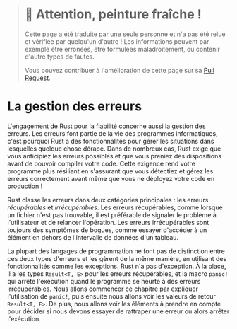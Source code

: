 > # 🚧 Attention, peinture fraîche !
>
> Cette page a été traduite par une seule personne et n'a pas été relue et
> vérifiée par quelqu'un d'autre ! Les informations peuvent par exemple être
> erronées, être formulées maladroitement, ou contenir d'autre types de fautes.
>
> Vous pouvez contribuer à l'amélioration de cette page sur sa
> [Pull Request](https://github.com/Jimskapt/rust-book-fr/pull/91).

<!--
# Error Handling
-->

# La gestion des erreurs

<!--
Rust’s commitment to reliability extends to error handling. Errors are a fact
of life in software, so Rust has a number of features for handling situations
in which something goes wrong. In many cases, Rust requires you to acknowledge
the possibility of an error and take some action before your code will compile.
This requirement makes your program more robust by ensuring that you’ll
discover errors and handle them appropriately before you’ve deployed your code
to production!
-->

L'engagement de Rust pour la fiabilité concerne aussi la gestion des erreurs.
Les erreurs font partie de la vie des programmes informatiques, c'est pourquoi
Rust a des fonctionnalités pour gérer les situations dans lesquelles quelque
chose dérape. Dans de nombreux cas, Rust exige que vous anticipiez les erreurs
possibles et que vous preniez des dispositions avant de pouvoir compiler votre
code. Cette exigence rend votre programme plus résiliant en s'assurant que vous
détectiez et gérez les erreurs correctement avant même que vous ne déployez
votre code en production !

<!--
Rust groups errors into two major categories: *recoverable* and *unrecoverable*
errors. For a recoverable error, such as a file not found error, it’s
reasonable to report the problem to the user and retry the operation.
Unrecoverable errors are always symptoms of bugs, like trying to access a
location beyond the end of an array.
-->

Rust classe les erreurs dans deux catégories principales : les erreurs
*récupérables* et *irrécupérables*. Les erreurs récupérables, comme lorsque un
fichier n'est pas trouvable, il est préférable de signaler le problème à
l'utilisateur et de relancer l'opération. Les erreurs irrécupérables sont
toujours des symptômes de bogues, comme essayer d'accéder à un élément en dehors
de l'intervalle de données d'un tableau.

<!--
Most languages don’t distinguish between these two kinds of errors and handle
both in the same way, using mechanisms such as exceptions. Rust doesn’t have
exceptions. Instead, it has the type `Result<T, E>` for recoverable errors and
the `panic!` macro that stops execution when the program encounters an
unrecoverable error. This chapter covers calling `panic!` first and then talks
about returning `Result<T, E>` values. Additionally, we’ll explore
considerations when deciding whether to try to recover from an error or to stop
execution.
-->

La plupart des langages de programmation ne font pas de distinction entre ces
deux types d'erreurs et les gèrent de la même manière, en utilisant des
fonctionnalités comme les exceptions. Rust n'a pas d'exception. À la place, il
a les types `Result<T, E>` pour les erreurs récupérables, et la macro `panic!`
qui arrête l'exécution quand le programme se heurte à des erreurs
irrécupérables. Nous allons commencer ce chapitre par expliquer l'utilisation de
`panic!`, puis ensuite nous allons voir les valeurs de retour `Result<T, E>`. De
plus, nous allons voir les éléments à prendre en compte pour décider si nous
devons essayer de rattraper une erreur ou alors arrêter l'exécution.
